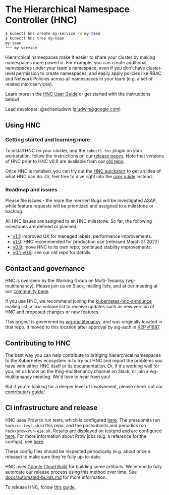# The Hierarchical Namespace Controller (HNC)

```bash
$ kubectl hns create my-service -n my-team
$ kubectl hns tree my-team
my-team
└── my-service
```

Hierarchical namespaces make it easier to share your cluster by making
namespaces more powerful. For example, you can create additional namespaces
under your team's namespace, even if you don't have cluster-level permission to
create namespaces, and easily apply policies like RBAC and Network Policies
across all namespaces in your team (e.g. a set of related microservices).

Learn more in the [HNC User Guide](docs/user-guide) or get started with the
instructions below!

Lead developer: @adrianludwin (aludwin@google.com)

## Using HNC

<a name="start"/>

### Getting started and learning more

To install HNC on your cluster, and the `kubectl-hns` plugin on your
workstation, follow the instructions on our [release
pages](https://github.com/kubernetes-sigs/hierarchical-namespaces/releases/).
Note that versions of HNC prior to HNC v0.9 are available from our [old
repo](https://github.com/kubernetes-sigs/multi-tenancy/releases/).

Once HNC is installed, you can try out the [HNC
quickstart](docs/user-guide/quickstart.md)
to get an idea of what HNC can do. Or, feel free to dive right into the [user
guide](docs/user-guide) instead.

### Roadmap and issues

Please file issues - the more the merrier! Bugs will be investigated ASAP, while
feature requests will be prioritized and assigned to a milestone or backlog.

All HNC issues are assigned to an HNC milestone. So far, the following
milestones are defined or planned:

* [v1.1](https://github.com/kubernetes-sigs/hierarchical-namespaces/milestone/3):
  Improved UX for managed labels; performance improvements.
* [v1.0](https://github.com/kubernetes-sigs/hierarchical-namespaces/milestone/2):
  HNC recommended for production use (released March 31 2022)
* [v0.9](https://github.com/kubernetes-sigs/hierarchical-namespaces/milestone/1):
  move HNC to its own repo; continued stability improvements.
* [v0.1-v0.8](https://github.com/kubernetes-sigs/multi-tenancy/milestones):
  see our old repo for details.

## Contact and governance

HNC is overseen by the Working Group on Multi-Tenancy (wg-multitenancy). Please
join us on Slack, mailing lists, and at our meeting at our [community
page](https://github.com/kubernetes/community/blob/master/wg-multitenancy/README.md).

If you use HNC, we recommend joining the
[kubernetes-hnc-announce](https://groups.google.com/g/kubernetes-hnc-announce)
mailing list, a low-volume list to receive updates such as new version of HNC
and proposed changes or new features.

This project is goverened by
[wg-multitenancy](https://github.com/kubernetes-sigs/multi-tenancy), and was
originally located in that repo. It moved to this location after approval by
sig-auth in [KEP #1687](https://github.com/kubernetes/enhancements/issues/1687).

## Contributing to HNC

The best way you can help contribute to bringing hierarchical namespaces to the
Kubernetes ecosystem is to try out HNC and report the problems you have with
either HNC itself or its documentation. Or, if it's working well for you, let us
know on the \#wg-multitenancy channel on Slack, or join a wg-multitenancy
meeting. We'd love to hear from you!

But if you're looking for a deeper level of involvement, please check out our
[contributors guide](docs/contributing.md)!

## CI infrastructure and release

HNC uses Prow to run tests, which is configured
[here](https://github.com/kubernetes/test-infra/tree/master/config/jobs/kubernetes-sigs/wg-multi-tenancy).
The presubmits run `hack/ci-test.sh` in this repo, and the postsubmits and
periodics run `hack/prow-run-e2e.sh`.  Results are displayed on
[testgrid](https://k8s-testgrid.appspot.com/wg-multi-tenancy-hnc) and are
configured
[here](https://github.com/kubernetes/test-infra/tree/master/config/testgrids/kubernetes/wg-multi-tenancy).
For more information about Prow jobs (e.g. a reference for the configs), see
[here](https://github.com/kubernetes/test-infra/blob/master/prow/jobs.md).

These config files should be inspected periodically (e.g. about once a release)
to make sure they're fully up-to-date.

HNC uses [Google Cloud Build](https://cloud.google.com/build) for building some artifacts.
We intend to fully automate our release process using this method over time.
See [docs/automated-builds.md](docs/automated-builds.md) for more information.


To release HNC, follow [this guide](docs/releasing.md).
